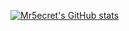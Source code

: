 [![Mr5ecret's GitHub stats](https://github-readme-stats.vercel.app/api?username=Mr5ecret&show_icons=true&text_color=FFFFFF&border_color=00d575&bg_color=2e2e2e&icon_color=00d575&title_color=00d575&border_radius=6)](https://github.com/Mr5ecret)
